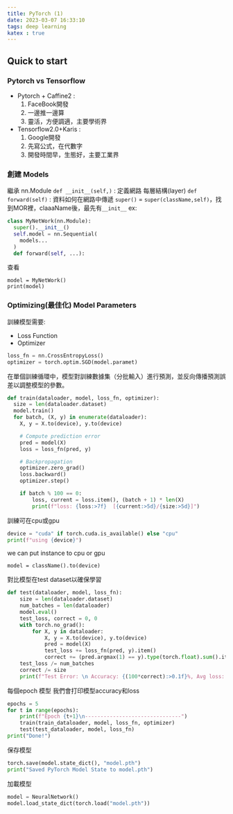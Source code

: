 ```yaml
---
title: PyTorch (1)
date: 2023-03-07 16:33:10
tags: deep learning
katex : true
---
```

## Quick to start
### Pytorch vs Tensorflow
- Pytorch + Caffine2 : 
  1. FaceBook開發
  2. 一邊推一邊算
  3. 靈活，方便調適，主要學術界
- Tensorflow2.0+Karis : 
  1. Google開發
  2. 先寫公式，在代數字
  3. 開發時間早，生態好，主要工業界


### 創建 Models
繼承 nn.Module
`def __init__(self,)` : 定義網路 每層結構(layer)
`def forward(self)` : 資料如何在網路中傳遞
`super()` = `super(className,self)`，找到MOR裡，claaaName後，最先有`__init__`
ex:
```python
class MyNetWork(nn.Module):
  super().__init__()
  self.model = nn.Sequential(
    models...
  )
  def forward(self, ...):
```
查看
```
model = MyNetWork()
print(model)
```

### Optimizing(最佳化) Model Parameters
訓練模型需要:
- Loss Function
- Optimizer

```python
loss_fn = nn.CrossEntropyLoss()
optimizer = torch.optim.SGD(model.paramet)
```

在單個訓練循環中，模型對訓練數據集（分批輸入）進行預測，並反向傳播預測誤差以調整模型的參數。

```py
def train(dataloader, model, loss_fn, optimizer):
  size = len(dataloader.dataset)
  model.train()
  for batch, (X, y) in enumerate(dataloader):
    X, y = X.to(device), y.to(device)

    # Compute prediction error
    pred = model(X)
    loss = loss_fn(pred, y)

    # Backpropagation
    optimizer.zero_grad()
    loss.backward()
    optimizer.step()

    if batch % 100 == 0:
        loss, current = loss.item(), (batch + 1) * len(X)
        print(f"loss: {loss:>7f}  [{current:>5d}/{size:>5d}]")
```

訓練可在cpu或gpu
```py
device = "cuda" if torch.cuda.is_available() else "cpu"
print(f"using {device}")
```
we can put instance to cpu or gpu
```
model = className().to(device)
```




對比模型在test dataset以確保學習
```py
def test(dataloader, model, loss_fn):
    size = len(dataloader.dataset)
    num_batches = len(dataloader)
    model.eval()
    test_loss, correct = 0, 0
    with torch.no_grad():
        for X, y in dataloader:
            X, y = X.to(device), y.to(device)
            pred = model(X)
            test_loss += loss_fn(pred, y).item()
            correct += (pred.argmax(1) == y).type(torch.float).sum().item()
    test_loss /= num_batches
    correct /= size
    print(f"Test Error: \n Accuracy: {(100*correct):>0.1f}%, Avg loss: {test_loss:>8f} \n")
```

每個epoch 模型 
我們會打印模型accuracy和loss
```py
epochs = 5
for t in range(epochs):
    print(f"Epoch {t+1}\n-------------------------------")
    train(train_dataloader, model, loss_fn, optimizer)
    test(test_dataloader, model, loss_fn)
print("Done!")
```

保存模型
```py
torch.save(model.state_dict(), "model.pth")
print("Saved PyTorch Model State to model.pth")
```

加載模型
```py
model = NeuralNetwork()
model.load_state_dict(torch.load("model.pth"))
```

